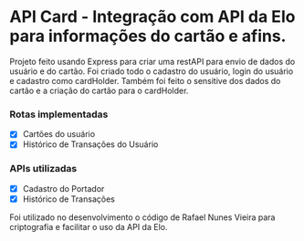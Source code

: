 # API Card - Integração com API da Elo para informações do cartão e afins.

Projeto feito usando Express para criar uma restAPI para envio de dados do usuário e do cartão.
Foi criado todo o cadastro do usuário, login do usuário e cadastro como cardHolder.
Também foi feito o sensitive dos dados do cartão e a criação do cartão para o cardHolder. 

### Rotas implementadas
- [x] Cartões do usuário
- [x] Histórico de Transações do Usuário

### APIs utilizadas
- [x] Cadastro do Portador
- [x] Histórico de Transações

Foi utilizado no desenvolvimento o código de Rafael Nunes Vieira para criptografia e facilitar o uso da API da Elo.
